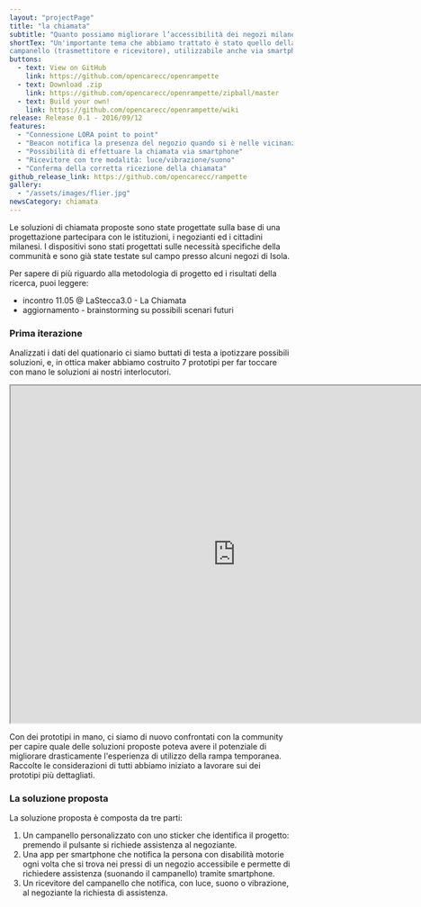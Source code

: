 ```yaml
---
layout: "projectPage"
title: "la chiamata"
subtitle: "Quanto possiamo migliorare l’accessibilità dei negozi milanesi mediante un campanello ad-hoc e una comunicazione adeguata?"
shortTex: "Un'importante tema che abbiamo trattato è stato quello della chiamata; come possiamo migliorare l'accessibilità dei negozi milanesi migliorando l'esperienza di utilizzo del campanello di chiamata? Abbiamo sviluppato e testato un prototipo di un nuovo
campanello (trasmettitore e ricevitore), utilizzabile anche via smartphome."
buttons:
  - text: View on GitHub
    link: https://github.com/opencarecc/openrampette
  - text: Download .zip
    link: https://github.com/opencarecc/openrampette/zipball/master
  - text: Build your own!
    link: https://github.com/opencarecc/openrampette/wiki
release: Release 0.1 - 2016/09/12
features:
  - "Connessione LORA point to point"
  - "Beacon notifica la presenza del negozio quando si è nelle vicinanze"
  - "Possibilità di effettuare la chiamata via smartphone"
  - "Ricevitore con tre modalità: luce/vibrazione/suono"
  - "Conferma della corretta ricezione della chiamata"
github_release_link: https://github.com/opencarecc/rampette
gallery:
  - "/assets/images/flier.jpg"
newsCategory: chiamata
---
```


Le soluzioni di chiamata proposte sono state progettate sulla base di una progettazione partecipara con le istituzioni, i negozianti ed i cittadini milanesi.
I dispositivi sono stati progettati sulle necessità specifiche della communità e sono già state testate sul campo presso alcuni negozi di Isola.

Per sapere di più riguardo alla metodologia di progetto ed i risultati della ricerca, puoi leggere:
- incontro 11.05 @ LaStecca3.0 - La Chiamata
- aggiornamento - brainstorming su possibili scenari futuri


### Prima iterazione

Analizzati i dati del quationario ci siamo buttati di testa a ipotizzare possibili soluzioni, e, in ottica maker abbiamo costruito 7 prototipi per far toccare con mano le soluzioni ai nostri interlocutori.

<iframe src="https://drive.google.com/file/d/0B2SJ8fygbNJmV09qcUJYNEFsS28/preview" width="800px" height="600px"></iframe>

Con dei prototipi in mano, ci siamo di nuovo confrontati con la community per capire quale delle soluzioni proposte poteva avere il potenziale di migliorare drasticamente l'esperienza di utilizzo della rampa temporanea. Raccolte le considerazioni di tutti abbiamo iniziato a lavorare sui dei prototipi più dettagliati.

### La soluzione proposta

La soluzione proposta è composta da tre parti:
1. Un campanello personalizzato con uno sticker che identifica il progetto: premendo il pulsante si richiede assistenza al negoziante.
2. Una app per smartphone che notifica la persona con disabilità motorie ogni volta che si trova nei pressi di un negozio accessibile e permette di richiedere assistenza (suonando il campanello) tramite smartphone.
3. Un ricevitore del campanello che notifica, con luce, suono o vibrazione, al negoziante la richiesta di assistenza.
